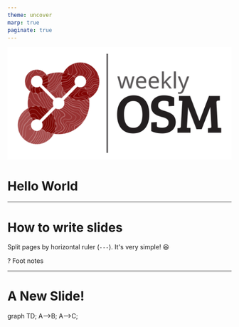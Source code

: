 ```yaml
---
theme: uncover
marp: true
paginate: true
---
```


![bg right:40% 80%](images/Logo_weeklyOSM.svg)

# **Hello World**

---

# How to write slides

Split pages by horizontal ruler (`---`). It's very simple! :satisfied:

? Foot notes

---

# A New Slide!

<div class="mermaid">
graph TD;
    A-->B;
    A-->C;
</div>

<!-- Add this anywhere in your Markdown file -->
<script type="module">
  import mermaid from 'https://cdn.jsdelivr.net/npm/mermaid@10/dist/mermaid.esm.min.mjs';
  mermaid.initialize({ startOnLoad: true });
</script>
